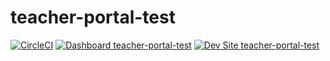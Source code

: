 # teacher-portal-test

[![CircleCI](https://circleci.com/gh/akempler/teacher-portal-test.svg?style=shield)](https://circleci.com/gh/akempler/teacher-portal-test)
[![Dashboard teacher-portal-test](https://img.shields.io/badge/dashboard-teacher_portal_test-yellow.svg)](https://dashboard.pantheon.io/sites/1fa41cee-989a-4cdb-8273-c051e814a9f5#dev/code)
[![Dev Site teacher-portal-test](https://img.shields.io/badge/site-teacher_portal_test-blue.svg)](http://dev-teacher-portal-test.pantheonsite.io/)